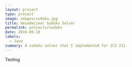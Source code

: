 ```yaml
---
layout: project
type: project
image: images/sudoku.jpg
title: Hexadecimal Sudoku Solver
permalink: projects/sudoku
date: 2016-09-10
labels:
  - Java
summary: A sudoku solver that I implemented for ICS 211.
---
```


Testing
